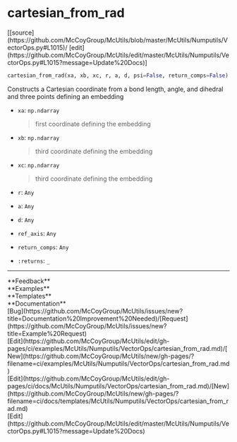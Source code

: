 # <a id="McUtils.Numputils.VectorOps.cartesian_from_rad">cartesian_from_rad</a>
<div class="docs-source-link" markdown="1">
[[source](https://github.com/McCoyGroup/McUtils/blob/master/McUtils/Numputils/VectorOps.py#L1015)/
[edit](https://github.com/McCoyGroup/McUtils/edit/master/McUtils/Numputils/VectorOps.py#L1015?message=Update%20Docs)]
</div>

```python
cartesian_from_rad(xa, xb, xc, r, a, d, psi=False, return_comps=False): 
```
Constructs a Cartesian coordinate from a bond length, angle, and dihedral
and three points defining an embedding
  - `xa`: `np.ndarray`
    > first coordinate defining the embedding
  - `xb`: `np.ndarray`
    > third coordinate defining the embedding
  - `xc`: `np.ndarray`
    > third coordinate defining the embedding
  - `r`: `Any`
    > 
  - `a`: `Any`
    > 
  - `d`: `Any`
    > 
  - `ref_axis`: `Any`
    > 
  - `return_comps`: `Any`
    > 
  - `:returns`: `_`
    > 











---


<div markdown="1" class="text-secondary">
<div class="container">
  <div class="row">
   <div class="col" markdown="1">
**Feedback**   
</div>
   <div class="col" markdown="1">
**Examples**   
</div>
   <div class="col" markdown="1">
**Templates**   
</div>
   <div class="col" markdown="1">
**Documentation**   
</div>
   <div class="col" markdown="1">
   
</div>
   <div class="col" markdown="1">
   
</div>
   <div class="col" markdown="1">
   
</div>
</div>
  <div class="row">
   <div class="col" markdown="1">
[Bug](https://github.com/McCoyGroup/McUtils/issues/new?title=Documentation%20Improvement%20Needed)/[Request](https://github.com/McCoyGroup/McUtils/issues/new?title=Example%20Request)   
</div>
   <div class="col" markdown="1">
[Edit](https://github.com/McCoyGroup/McUtils/edit/gh-pages/ci/examples/McUtils/Numputils/VectorOps/cartesian_from_rad.md)/[New](https://github.com/McCoyGroup/McUtils/new/gh-pages/?filename=ci/examples/McUtils/Numputils/VectorOps/cartesian_from_rad.md)   
</div>
   <div class="col" markdown="1">
[Edit](https://github.com/McCoyGroup/McUtils/edit/gh-pages/ci/docs/McUtils/Numputils/VectorOps/cartesian_from_rad.md)/[New](https://github.com/McCoyGroup/McUtils/new/gh-pages/?filename=ci/docs/templates/McUtils/Numputils/VectorOps/cartesian_from_rad.md)   
</div>
   <div class="col" markdown="1">
[Edit](https://github.com/McCoyGroup/McUtils/edit/master/McUtils/Numputils/VectorOps.py#L1015?message=Update%20Docs)   
</div>
   <div class="col" markdown="1">
   
</div>
   <div class="col" markdown="1">
   
</div>
   <div class="col" markdown="1">
   
</div>
</div>
</div>
</div>